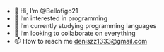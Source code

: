 - 👋 Hi, I’m @Bellofigo21
- 👀 I’m interested in programming
- 🌱 I’m currently studying programming languages
- 💞️ I’m looking to collaborate on everything
- 📫 How to reach me deniszz1333@gmail.com 

<!---
Bellofigo21/Bellofigo21 is a ✨ special ✨ repository because its `README.md` (this file) appears on your GitHub profile.
You can click the Preview link to take a look at your changes.
--->
